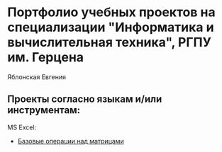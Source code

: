 # Портфолио учебных проектов на специализации "Информатика и вычислительная техника", РГПУ им. Герцена
Яблонская Евгения

## Проекты согласно языкам и/или инструментам:

MS Excel:
- [Базовые операции над матрицами](https://github.com/evgeniiayd/university/blob/main/courses/1%20year/1%20semestr/Информационные%20технологии%20в%20математике/Тема%202/ИСР/Яблонская%20Евгения%20Дмитриевна%2C%20гр%201%2C%20п.гр%202%2C%20ИСР%20матрицы.xlsx)
